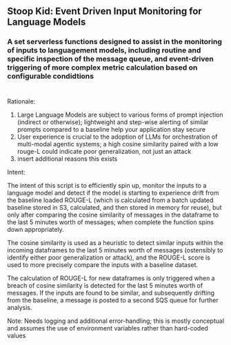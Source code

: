 ## Stoop Kid: Event Driven Input Monitoring for Language Models

### A set serverless functions designed to assist in the monitoring of inputs to languagement models, including routine and specific inspection of the message queue, and event-driven triggering of more complex metric calculation based on configurable condidtions

#
Rationale:

1) Large Language Models are subject to various forms of prompt injection (indirect or otherwise); lightweight and step-wise alerting of similar prompts compared to a baseline help your application stay secure
2) User experience is crucial to the adoption of LLMs for orchestration of multi-modal agentic systems; a high cosine similarity paired with a low rouge-L could indicate poor generalization, not just an attack
3) insert additional reasons this exists

Intent:

The intent of this script is to efficiently spin up, monitor the inputs to a language model and detect if the model is starting to experience drift from the baseline loaded ROUGE-L (which is calculated from a batch updated baseline stored in S3, calculated, and then stored in memory for reuse), but only after comparing the cosine similarity of messages in the dataframe to the last 5 minutes worth of messages; when complete the function spins down appropriately. 

The cosine similarity is used as a heuristic to detect similar inputs within the incoming dataframes to the last 5 minutes worth of messages (ostensibly to identify either poor generalization or attack), and the ROUGE-L score is used to more precisely compare the inputs with a baseline dataset. 

The calculation of ROUGE-L for new dataframes is only triggered when a breach of cosine similarity is detected for the last 5 minutes worth of messages. If the inputs are found to be similar, and subsequently drifting from the baseline, a message is posted to a second SQS queue for further analysis.

Note: Needs logging and additional error-handling; this is mostly conceptual and assumes the use of environment variables rather than hard-coded values
